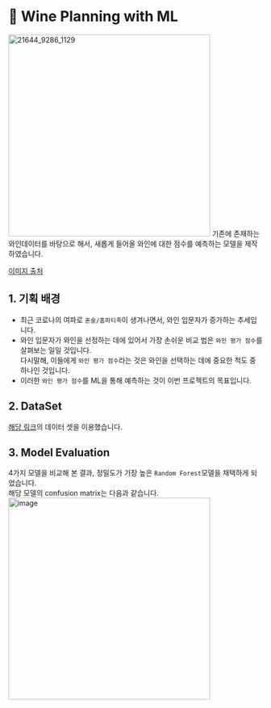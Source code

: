 # 🍷 Wine Planning with ML
<img width="400" alt="21644_9286_1129" src="https://user-images.githubusercontent.com/75603262/133894972-dfdeccd2-bccf-4031-8285-12010c8d56d4.jpeg">
기존에 존재하는 와인데이터를 바탕으로 해서, 새롭게 들어올 와인에 대한 점수를 예측하는 모델을 제작하였습니다.  

[이미지 출처](http://www.travie.com/news/articleView.html?idxno=21644)

## 1. 기획 배경
- 최근 코로나의 여파로 `혼술/홈파티족`이 생겨나면서, 와인 입문자가 증가하는 추세입니다.
- 와인 입문자가 와인을 선정하는 데에 있어서 가장 손쉬운 비교 법은 `와인 평가 점수`를 살펴보는 일일 것입니다.  
  다시말해, 이들에게 `와인 평가 점수`라는 것은 와인을 선택하는 데에 중요한 척도 중 하나인 것입니다.
- 이러한 `와인 평가 점수`를 ML을 통해 예측하는 것이 이번 프로젝트의 목표입니다.

## 2. DataSet
[해당 링크](https://www.kaggle.com/rajyellow46/wine-quality)의 데이터 셋을 이용했습니다.  

## 3. Model Evaluation
4가지 모델을 비교해 본 결과, 정밀도가 가장 높은 `Random Forest`모델을 채택하게 되었습니다.  
해당 모델의 confusion matrix는 다음과 같습니다.  
<img width="400" alt="image" src="https://user-images.githubusercontent.com/75603262/124703810-ec8b3300-df2d-11eb-8fb6-f74c1a5d650a.png">
